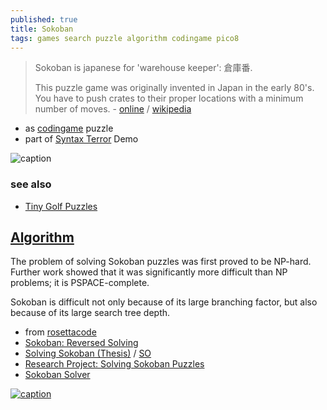 ```yaml
---
published: true
title: Sokoban
tags: games search puzzle algorithm codingame pico8
---
```

>  Sokoban is japanese for 'warehouse keeper': 倉庫番.
>
> This puzzle game was originally invented in Japan in the early 80's. You have to push crates to their proper locations with a minimum number of moves. - [online](https://sokoban.info/?4) / [wikipedia](https://en.wikipedia.org/wiki/Sokoban)

- as [codingame](https://www.codingame.com/contribute/view/5503f84edfcd721cec6c3352404e89bb9022) puzzle
- part of [Syntax Terror](http://www.pouet.net/prod.php?which=498) Demo

![caption](https://upload.wikimedia.org/wikipedia/commons/4/4b/Sokoban_ani.gif)

### see also
- [Tiny Golf Puzzles](https://www.lexaloffle.com/bbs/?pid=tinygolfpuzzles-1#p)

## [Algorithm](https://en.wikipedia.org/wiki/Sokoban#Scientific_research)
The problem of solving Sokoban puzzles was first proved to be NP-hard. Further work showed that it was significantly more difficult than NP problems; it is PSPACE-complete.

Sokoban is difficult not only because of its large branching factor, but also because of its large search tree depth.


- from [rosettacode](https://rosettacode.org/wiki/Sokoban)
- [Sokoban: Reversed Solving](http://liacs.leidenuniv.nl/~takesfw/pdf/sokoban.pdf)
- [Solving Sokoban (Thesis)](http://weetu.net/Timo-Virkkala-Solving-Sokoban-Masters-Thesis.pdf) / [SO](https://stackoverflow.com/questions/4237462/sokoban-solver-tips)
- [Research Project: Solving Sokoban Puzzles](https://cecs.anu.edu.au/research/student-research-projects/research-project-solving-sokoban-puzzles)
- [Sokoban Solver](https://arxiv.org/pdf/1807.00049v1.pdf)

[![caption](https://img.youtube.com/vi/mx4v8Z4zOIc/0.jpg)](https://www.youtube.com/watch?v=mx4v8Z4zOIc)
